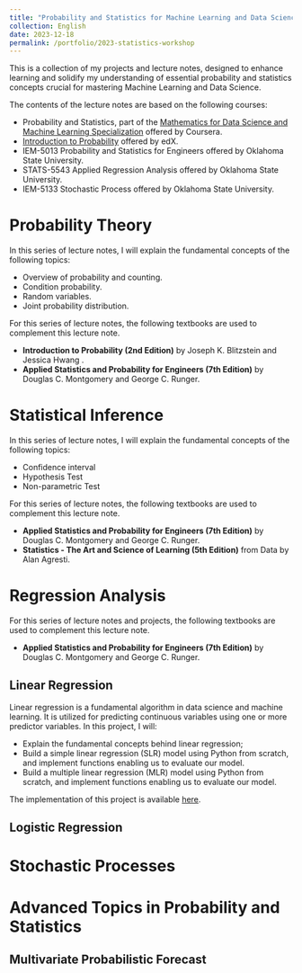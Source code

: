 ```yaml
---
title: "Probability and Statistics for Machine Learning and Data Science"
collection: English
date: 2023-12-18
permalink: /portfolio/2023-statistics-workshop
---
```


This is a collection of my projects and lecture notes, designed to enhance learning and solidify my understanding of essential probability and statistics concepts crucial for mastering Machine Learning and Data Science. 

The contents of the lecture notes are based on the following courses:
- Probability and Statistics, part of the [Mathematics for Data Science and Machine Learning Specialization](https://www.coursera.org/specializations/mathematics-for-machine-learning-and-data-science) offered by Coursera.
- [Introduction to Probability](https://www.edx.org/learn/probability/harvard-university-introduction-to-probability) offered by edX.
- IEM-5013 Probability and Statistics for Engineers offered by Oklahoma State University.
- STATS-5543 Applied Regression Analysis offered by Oklahoma State University.
- IEM-5133 Stochastic Process offered by Oklahoma State University.

# Probability Theory
In this series of lecture notes, I will explain the fundamental concepts of the following topics:
* Overview of probability and counting.
* Condition probability.
* Random variables.
* Joint probability distribution.

For this series of lecture notes, the following textbooks are used to complement this lecture note.
- **Introduction to Probability (2nd Edition)** by Joseph K. Blitzstein and Jessica Hwang .
- **Applied Statistics and Probability for Engineers (7th Edition)** by Douglas C. Montgomery and George C. Runger.

# Statistical Inference
In this series of lecture notes, I will explain the fundamental concepts of the following topics:
* Confidence interval
* Hypothesis Test
* Non-parametric Test

For this series of lecture notes, the following textbooks are used to complement this lecture note.
- **Applied Statistics and Probability for Engineers (7th Edition)** by Douglas C. Montgomery and George C. Runger.
- **Statistics - The Art and Science of Learning (5th Edition)** from Data by Alan Agresti.


# Regression Analysis
For this series of lecture notes and projects, the following textbooks are used to complement this lecture note.
- **Applied Statistics and Probability for Engineers (7th Edition)** by Douglas C. Montgomery and George C. Runger.


## Linear Regression 
Linear regression is a fundamental algorithm in data science and machine learning. It is utilized for predicting continuous variables using one or more predictor variables. In this project, I will:
* Explain the fundamental concepts behind linear regression;
* Build a simple linear regression (SLR) model using Python from scratch, and implement functions enabling us to evaluate our model.
* Build a multiple linear regression (MLR) model using Python from scratch, and implement functions enabling us to evaluate our model.

The implementation of this project is available [here](https://github.com/vohuynhquangnguyen/portfolio.codes-and-bytes/tree/main/projects/linear-regression).

## Logistic Regression

# Stochastic Processes

# Advanced Topics in Probability and Statistics
## Multivariate Probabilistic Forecast 
